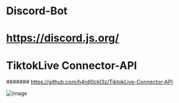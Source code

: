 # Discord-Bot
# https://discord.js.org/
# TiktokLive Connector-API
####### https://github.com/h4rdl0ckl3z/TiktokLive-Connector-API

![image](https://github.com/h4rdl0ckl3z/Discord-Bot/assets/54482333/8bbe0998-7ab9-4090-a03b-9a37a16e8e64)
